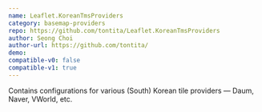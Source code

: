 ```yaml
---
name: Leaflet.KoreanTmsProviders
category: basemap-providers
repo: https://github.com/tontita/Leaflet.KoreanTmsProviders
author: Seong Choi
author-url: https://github.com/tontita/
demo: 
compatible-v0: false
compatible-v1: true
---
```


Contains configurations for various (South) Korean tile providers — Daum, Naver, VWorld, etc.
